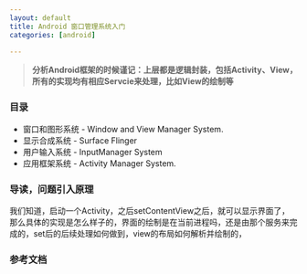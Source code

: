 ```yaml
---
layout: default
title: Android 窗口管理系统入门 
categories: [android]

---
```


> **分析Android框架的时候谨记：上层都是逻辑封装，包括Activity、View，所有的实现均有相应Servcie来处理，比如View的绘制等**

### 目录

* 窗口和图形系统 - Window and View Manager System.
* 显示合成系统 - Surface Flinger
* 用户输入系统 - InputManager System
* 应用框架系统 - Activity Manager System.

### 导读，问题引入原理

我们知道，启动一个Activity，之后setContentView之后，就可以显示界面了，那么具体的实现是怎么样子的，界面的绘制是在当前进程吗，还是由那个服务来完成的，set后的后续处理如何做到，view的布局如何解析并绘制的，
### 参考文档

 